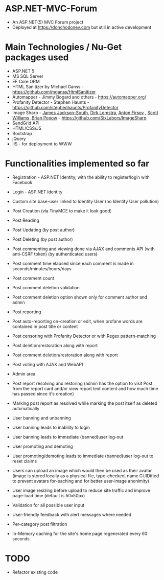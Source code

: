 # ASP.NET-MVC-Forum

* An ASP.NET(5) MVC Forum project
* Deployed at https://donchodonev.com but still in active development

# Main Technologies / Nu-Get packages used

* ASP.NET 5
* MS SQL Server
* EF Core ORM
* HTML Sanitizer by Michael Ganss - https://github.com/mganss/HtmlSanitizer
* Automapper - Jimmy Bogard and others - https://automapper.org/
* Profanity Detector - Stephen Haunts -  https://github.com/stephenhaunts/ProfanityDetector
* Image Sharp -  [James Jackson-South](https://github.com/jimbobsquarepants), [Dirk Lemstra](https://github.com/dlemstra), [Anton Firsov](https://github.com/antonfirsov) , [Scott Williams](https://github.com/tocsoft) ,[Brian Popow](https://github.com/brianpopow) - https://github.com/SixLabors/ImageSharp
* SendGrid API
* HTML/CSS/JS
* Bootstrap
* jQuery
* IIS - for deployment to WWW

# Functionalities implemented so far

* Registration - ASP.NET Identity, with the ability to register/login with Facebook
* Login - ASP.NET Identity
* Custom site base-user linked to Identity User (no Identity User pollution)

* Post Creation (via TinyMCE to make it look good)
* Post Reading
* Post Updating (by post author)
* Post Deleting (by post author)

* Post commenting and viewing done via AJAX and comments API (with anti-CSRF token) (by authenticated users)
* Post comment time elapsed since each comment is made in seconds/minutes/hours/days
* Post comment count
* Post comment deletion validation
* Post comment deletion option shown only for comment author and admin

* Post reporting
* Post auto-reporting on-creation or edit, when profane words are contained in post title or content
* Post censoring with Profanity Detector or with Regex pattern-matching
* Post deletion/restoration along with report 
* Post comment deletion/restoration along with report 

* Post voting with AJAX and WebAPI

* Admin area

* Post report resolving and restoring (admin has the option to visit Post from the report card and/or view report text content and how much time has passed since it's creation)
* Marking post report as resolved while marking the post itself as deleted automatically

* User banning and unbanning
* User banning leads to inability to login
* User banning leads to immediate (banned)user log-out
* User promoting and demoting
* User promoting/demoting leads to immediate (banned)user log-out to reset claims
* Users can upload an image which would then be used as their avatar (image is stored locally as a physical file, type-checked, name GUIDified to prevent avatars for-eaching and for better user-image anonimity)
* User image resizing before upload to reduce site traffic and improve page-load time (default is 50x50px)


* Validation for all possible user input
* User-friendly feedback with alert messages where needed

* Per-category post filtration

* In-Memory caching for the site's home page regenerated every 60 seconds

# TODO

* Refactor existing code